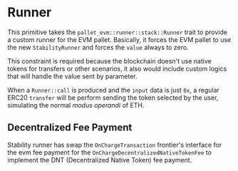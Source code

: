 # Runner

This primitive takes the `pallet_evm::runner::stack::Runner` trait to provide a custom runner for the EVM pallet.
Basically, it forces the EVM pallet to use the new `StabilityRunner` and forces the `value` always to zero.

This constraint is required because the blockchain doesn't use native tokens for transfers or other scenarios, it also would include custom logics that will handle the value sent by parameter.

When a `Runner::call` is produced and the `input` data is just `0x`, a regular ERC20 `transfer` will be perform sending the token selected by the user, simulating the normal _modus operandi_ of ETH.

## Decentralized Fee Payment

Stability runner has swap the `OnChargeTransaction` frontier's interface for the evm fee payment for the `OnChargeDecentralizedNativeTokenFee` to implement the DNT (Decentralized Native Token) fee payment.
